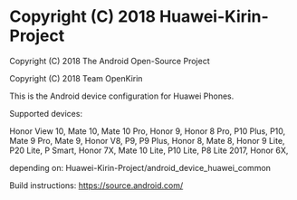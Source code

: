 Copyright (C) 2018 Huawei-Kirin-Project
=============================================

Copyright (C) 2018 The Android Open-Source Project

Copyright (C) 2018 Team OpenKirin

This is the Android device configuration for Huawei Phones.

Supported devices:

Honor View 10,		Mate 10,		Mate 10 Pro,
Honor 9,			Honor 8 Pro,	P10 Plus,
P10,				Mate 9 Pro,		Mate 9,
Honor V8,			P9,				P9 Plus,
Honor 8,			Mate 8,			Honor 9 Lite,
P20 Lite,			P Smart,		Honor 7X,
Mate 10 Lite,		P10 Lite,		P8 Lite 2017,
Honor 6X,

depending on:
Huawei-Kirin-Project/android_device_huawei_common

Build instructions:
https://source.android.com/
